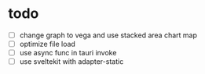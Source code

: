 # todo

- [ ] change graph to vega and use stacked area chart map
- [ ] optimize file load
- [ ] use async func in tauri invoke
- [ ] use sveltekit with adapter-static
